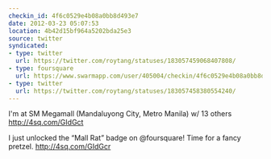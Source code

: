 ```yaml
---
checkin_id: 4f6c0529e4b08a0bb8d493e7
date: 2012-03-23 05:07:53
location: 4b42d15bf964a5202bda25e3
source: twitter
syndicated:
- type: twitter
  url: https://twitter.com/roytang/statuses/183057459068407808/
- type: foursquare
  url: https://www.swarmapp.com/user/405004/checkin/4f6c0529e4b08a0bb8d493e7?s=n1R9JFDqzEfKGsXGC2-1ivdGpZs&ref=tw
- type: twitter
  url: https://twitter.com/roytang/statuses/183057458380554240/
---
```


I'm at SM Megamall (Mandaluyong City, Metro Manila) w/ 13 others http://4sq.com/GIdGct

I just unlocked the “Mall Rat” badge on @foursquare! Time for a fancy pretzel. http://4sq.com/GIdGcr